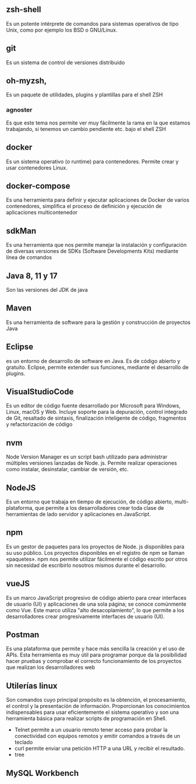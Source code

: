 ## zsh-shell
Es un potente intérprete de comandos para sistemas operativos de tipo Unix, como por ejemplo los BSD o GNU/Linux.
## git
Es un sistema de control de versiones distribuido
## oh-myzsh, 
Es un paquete de utilidades, plugins y plantillas para el shell ZSH
### agnoster
Es que este tema nos permite ver muy fácilmente la rama en la que estamos trabajando, si tenemos un cambio pendiente etc. bajo el shell ZSH
## docker
Es un sistema operativo (o runtime) para contenedores. Permite crear y usar contenedores Linux.
## docker-compose
Es una herramienta para definir y ejecutar aplicaciones de Docker de varios contenedores, simplifica el proceso de definición y ejecución de aplicaciones multicontenedor
## sdkMan
Es una herramienta que nos permite manejar la instalación y configuración de diversas versiones de SDKs (Software Developments Kits) mediante línea de comandos
## Java 8, 11 y 17
Son las versiones del JDK de java
## Maven
Es una herramienta de software para la gestión y construcción de proyectos Java
## Eclipse
es un entorno de desarrollo de software en Java. Es de código abierto y gratuito. Eclipse, permite extender sus funciones, mediante el desarrollo de plugins. 
## VisualStudioCode
Es un editor de código fuente desarrollado por Microsoft para Windows, Linux, macOS y Web. Incluye soporte para la depuración, control integrado de Git, resaltado de sintaxis, finalización inteligente de código, fragmentos y refactorización de código
## nvm
Node Version Manager es un script bash utilizado para administrar múltiples versiones lanzadas de Node. js. Permite realizar operaciones como instalar, desinstalar, cambiar de versión, etc.
## NodeJS
Es un entorno que trabaja en tiempo de ejecución, de código abierto, multi-plataforma, que permite a los desarrolladores crear toda clase de herramientas de lado servidor y aplicaciones en JavaScript.
## npm
Es un gestor de paquetes para los proyectos de Node. js disponibles para su uso público. Los proyectos disponibles en el registro de npm se llaman «paquetes». npm nos permite utilizar fácilmente el código escrito por otros sin necesidad de escribirlo nosotros mismos durante el desarrollo.
## vueJS
Es un marco JavaScript progresivo de código abierto para crear interfaces de usuario (UI) y aplicaciones de una sola página; se conoce comúnmente como Vue. Este marco utiliza "alto desacoplamiento", lo que permite a los desarrolladores crear progresivamente interfaces de usuario (UI).
## Postman
Es una plataforma que permite y hace más sencilla la creación y el uso de APIs. Esta herramienta es muy útil para programar porque da la posibilidad hacer pruebas y comprobar el correcto funcionamiento de los proyectos que realizan los desarrolladores web
## Utilerías linux 
Son comandos cuyo principal propósito es la obtención, el procesamiento, el control y la presentación de información. Proporcionan los conocimientos indispensables para usar eficientemente el sistema operativo y son una herramienta básica para realizar scripts de programación en Shell.
- Telnet
permite a un usuario remoto tener acceso para probar la conectividad con equipos remotos y emitir comandos a través de un teclado
- curl
 permite enviar una petición HTTP a una URL y recibir el resultado. 
- tree
## MySQL Workbench
